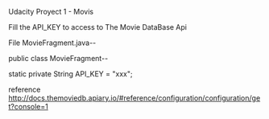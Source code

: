 Udacity Proyect 1 - Movis


Fill the API_KEY to access to The Movie DataBase Api

File MovieFragment.java-- 

public class MovieFragment-- 

static private String API_KEY = "xxx";

reference
http://docs.themoviedb.apiary.io/#reference/configuration/configuration/get?console=1
